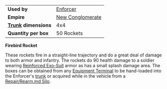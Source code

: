 |                                                 |                                                |
| ----------------------------------------------- | ---------------------------------------------- |
| **Used by**                                     | [Enforcer](../vehicles/Enforcer.md)            |
| **Empire**                                      | [New Conglomerate](../etc/New_Conglomerate.md) |
| **[Trunk](../terminology/Trunk.md) dimensions** | 4x4                                            |
| **Quantity per box**                            | 50 Rockets                                     |

**Firebird Rocket**

These rockets fire in a straight-line trajectory and do a great deal of damage
to both armor and infantry. The rockets do 90 health damage to a soldier wearing
[Reinforced Exo-Suit](../armor/Reinforced_Exo-Suit.md) armor as has a small
splash damage area. The boxes can be obtained from any
[Equipment Terminal](../items/Equipment_Terminal.md) to be hand-loaded into the
Enforcer's [trunk](../terminology/Trunk.md) or acquired while in the vehicle
from a [Repair/Rearm.md Silo](../items/Repair_Rearm_Silo.md).



